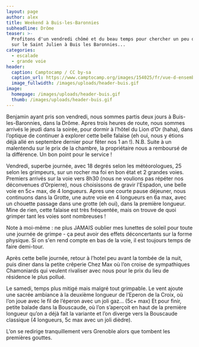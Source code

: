 ```yaml
---
layout: page
author: alex
title: Weekend à Buis-les-Baronnies
subheadline: Drôme
teaser: >-
  Profitons d'un vendredi chômé et du beau temps pour chercher un peu de chaleur
  sur le Saint Julien à Buis les Baronnies...
categories:
  - escalade
  - grande voie
header:
  caption: Camptocamp / CC by-sa
  caption_url: https://www.camptocamp.org/images/154025/fr/vue-d-ensemble-rocher-st-julien-sud
  image_fullwidth: /images/uploads/header-buis.gif
image:
  homepage: /images/uploads/header-buis.gif
  thumb: /images/uploads/header-buis.gif
---
```

Benjamin ayant pris son vendredi, nous sommes partis deux jours à Buis-les-Baronnies, dans la Drôme. Apres trois heures de route, nous sommes arrivés le jeudi dans la soirée, pour dormir à l’hôtel du Lion d’Or (haha), dans l’optique de continuer à explorer cette belle falaise (eh oui, nous y étions déjà allé en septembre dernier pour fêter nos 1 an !). N.B. Suite à un malentendu sur le prix de la chambre, la propriétaire nous a remboursé de la différence. Un bon point pour le service !

Vendredi, superbe journée, avec 18 degrés selon les météorologues, 25 selon les grimpeurs, sur un rocher ma foi en bon état et 2 grandes voies. Premiers arrivés sur la voie vers 8h30 (nous ne voulions pas répéter nos déconvenues d’Orpierre), nous choisissons de gravir l'Espadon, une belle voie en 5c+ max, de 4 longueurs. Apres une courte pause déjeuner, nous continuons dans la Grotte, une autre voie en 4 longueurs en 6a max, avec un chouette passage dans une grotte (eh oui), dans la première longueur. Mine de rien, cette falaise est très fréquentée, mais on trouve de quoi grimper tant les voies sont nombreuses !

Note à moi-même : ne plus JAMAIS oublier mes lunettes de soleil pour toute une journée de grimpe - ça peut avoir des effets déconcertants sur la forme physique. Si on s'en rend compte en bas de la voie, il est toujours temps de faire demi-tour. 

Après cette belle journée, retour à l’hotel peu avant la tombée de la nuit, puis diner dans la petite crêperie Chez Max où l’on croise de sympathiques Chamoniards qui veulent rivaliser avec nous pour le prix du lieu de résidence le plus pollué.

Le samedi, temps plus mitigé mais malgré tout grimpable. Le vent ajoute une sacrée ambiance à la deuxième longueur de l’Eperon de la Croix, où l’on joue avec le fil de l’éperon avec un joli gaz… (5c+ max) Et pour finir, petite balade dans la Bouscaude, où l’on s’aperçoit en haut de la première longueur qu’on a déjà fait la variante et l’on diverge vers la Bouscaude classique (4 longueurs, 5c max avec un joli dièdre).

L’on se redirige tranquillement vers Grenoble alors que tombent les premières gouttes.
